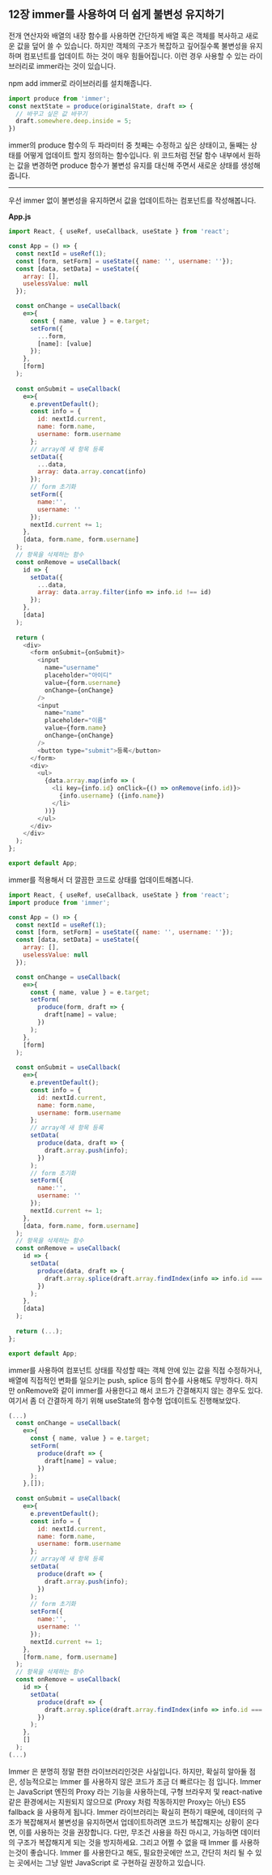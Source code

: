 ## 12장 immer를 사용하여 더 쉽게 불변성 유지하기

전개 연산자와 배열의 내장 함수를 사용하면 간단하게 배열 혹은 객체를 복사하고 새로운 값을 덮어 쓸 수 있습니다. 하지만 객체의 구조가 복잡하고 깊어질수록 불변성을 유지하며 컴포넌트를 업데이트 하는 것이 매우 힘들어집니다. 이런 경우 사용할 수 있는 라이브러리로 immer라는 것이 있습니다.

npm add immer로 라이브러리를 설치해줍니다.
```javascript
import produce from 'immer';
const nextState = produce(originalState, draft => {
  // 바꾸고 싶은 값 바꾸기
  draft.somewhere.deep.inside = 5;
})
```
immer의 produce 함수의 두 파라미터 중 첫째는 수정하고 싶은 상태이고, 둘째는 상태를 어떻게 업데이트 할지 정의하는 함수입니다. 위 코드처럼 전달 함수 내부에서 원하는 값을 변경하면 produce 함수가 불변성 유지를 대신해 주면서 새로운 상태를 생성해 줍니다.

----

우선 immer 없이 불변성을 유지하면서 값을 업데이트하는 컴포넌트를 작성해봅니다.

**App.js**
```javascript
import React, { useRef, useCallback, useState } from 'react';

const App = () => {
  const nextId = useRef(1);
  const [form, setForm] = useState({ name: '', username: ''});
  const [data, setData] = useState({
    array: [],
    uselessValue: null
  });

  const onChange = useCallback(
    e=>{
      const { name, value } = e.target;
      setForm({
        ...form,
        [name]: [value]
      });
    },
    [form]
  );
  
  const onSubmit = useCallback(
    e=>{
      e.preventDefault();
      const info = {
        id: nextId.current,
        name: form.name,
        username: form.username
      };
      // array에 새 항목 등록
      setData({
        ...data,
        array: data.array.concat(info)
      });
      // form 초기화
      setForm({
        name:'',
        username: ''
      });
      nextId.current += 1;
    },
    [data, form.name, form.username]
  );
  // 항목을 삭제하는 함수
  const onRemove = useCallback(
    id => {
      setData({
        ...data,
        array: data.array.filter(info => info.id !== id)
      });
    },
    [data]
  );
  
  return (
    <div>
      <form onSubmit={onSubmit}>
        <input
          name="username"
          placeholder="아이디"
          value={form.username}
          onChange={onChange}
        />
        <input
          name="name"
          placeholder="이름"
          value={form.name}
          onChange={onChange}
        />        
        <button type="submit">등록</button>
      </form>
      <div>
        <ul>
          {data.array.map(info => (
            <li key={info.id} onClick={() => onRemove(info.id)}>
              {info.username} ({info.name})
            </li>
          ))}
        </ul>
      </div>
    </div>
  );
};

export default App;
```

immer를 적용해서 더 깔끔한 코드로 상태를 업데이트해봅니다.

```javascript
import React, { useRef, useCallback, useState } from 'react';
import produce from 'immer';

const App = () => {
  const nextId = useRef(1);
  const [form, setForm] = useState({ name: '', username: ''});
  const [data, setData] = useState({
    array: [],
    uselessValue: null
  });

  const onChange = useCallback(
    e=>{
      const { name, value } = e.target;
      setForm(
        produce(form, draft => {
          draft[name] = value;
        })
      );
    },
    [form]
  );
  
  const onSubmit = useCallback(
    e=>{
      e.preventDefault();
      const info = {
        id: nextId.current,
        name: form.name,
        username: form.username
      };
      // array에 새 항목 등록
      setData(
        produce(data, draft => {
          draft.array.push(info);
        })
      );
      // form 초기화
      setForm({
        name:'',
        username: ''
      });
      nextId.current += 1;
    },
    [data, form.name, form.username]
  );
  // 항목을 삭제하는 함수
  const onRemove = useCallback(
    id => {
      setData(
        produce(data, draft => {
          draft.array.splice(draft.array.findIndex(info => info.id === id), 1);
        })
      );
    },
    [data]
  );
  
  return (...);
};

export default App;
```

immer를 사용하여 컴포넌트 상태를 작성할 때는 객체 안에 있는 값을 직접 수정하거나, 배열에 직접적인 변화를 일으키는 push, splice 등의 함수를 사용해도 무방하다. 하지만 onRemove와 같이 immer를 사용한다고 해서 코드가 간결해지지 않는 경우도 있다. 여기서 좀 더 간결하게 하기 위해 useState의 함수형 업데이트도 진행해보았다.

```javascript
(...)
  const onChange = useCallback(
    e=>{
      const { name, value } = e.target;
      setForm(
        produce(draft => {
          draft[name] = value;
        })
      );
    },[]);
  
  const onSubmit = useCallback(
    e=>{
      e.preventDefault();
      const info = {
        id: nextId.current,
        name: form.name,
        username: form.username
      };
      // array에 새 항목 등록
      setData(
        produce(draft => {
          draft.array.push(info);
        })
      );
      // form 초기화
      setForm({
        name:'',
        username: ''
      });
      nextId.current += 1;
    },
    [form.name, form.username]
  );
  // 항목을 삭제하는 함수
  const onRemove = useCallback(
    id => {
      setData(
        produce(draft => {
          draft.array.splice(draft.array.findIndex(info => info.id === id), 1);
        })
      );
    },
    []
  );
(...)
```

Immer 은 분명히 정말 편한 라이브러리인것은 사실입니다. 하지만, 확실히 알아둘 점은, 성능적으로는 Immer 를 사용하지 않은 코드가 조금 더 빠르다는 점 입니다.
Immer 는 JavaScript 엔진의 Proxy 라는 기능을 사용하는데, 구형 브라우저 및 react-native 같은 환경에서는 지원되지 않으므로 (Proxy 처럼 작동하지만 Proxy는 아닌) ES5 fallback 을 사용하게 됩니다.
Immer 라이브러리는 확실히 편하기 때문에, 데이터의 구조가 복잡해져서 불변성을 유지하면서 업데이트하려면 코드가 복잡해지는 상황이 온다면, 이를 사용하는 것을 권장합니다.
다만, 무조건 사용을 하진 마시고, 가능하면 데이터의 구조가 복잡해지게 되는 것을 방지하세요. 그리고 어쩔 수 없을 때 Immer 를 사용하는것이 좋습니다. Immer 를 사용한다고 해도, 필요한곳에만 쓰고, 간단히 처리 될 수 있는 곳에서는 그냥 일반 JavaScript 로 구현하길 권장하고 있습니다. 